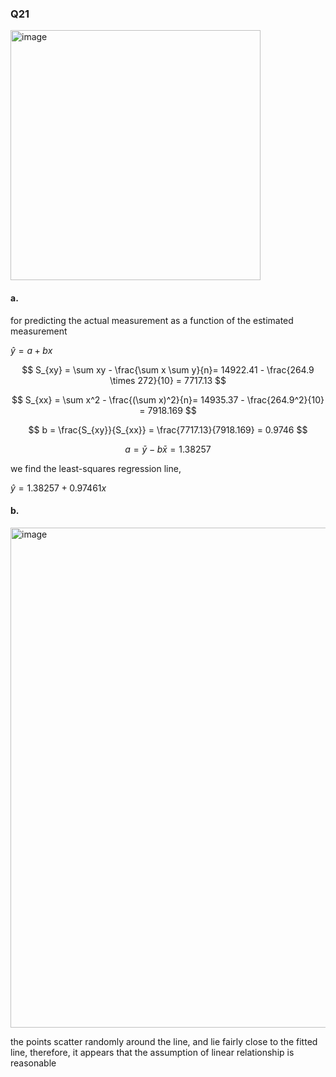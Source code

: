### Q21
<img width="400" alt="image" src=https://github.com/user-attachments/assets/7038460c-1f66-425c-a6e5-3edb67265e7f/>


#### a.

for predicting the actual measurement as a function of the estimated measurement

$\hat{y} = a + bx$  

$$
S_{xy} = \sum xy - \frac{\sum x \sum y}{n}= 14922.41 - \frac{264.9 \times 272}{10} = 7717.13
$$

$$
S_{xx} = \sum x^2 - \frac{(\sum x)^2}{n}= 14935.37 - \frac{264.9^2}{10} = 7918.169
$$

$$
b = \frac{S_{xy}}{S_{xx}} = \frac{7717.13}{7918.169} = 0.9746
$$

$$
a = \bar{y} - b\bar{x} = 1.38257
$$

we find the least-squares regression line,

$\hat{y} = 1.38257 + 0.97461x$  


#### b.

<img width="800" alt="image" src=https://github.com/user-attachments/assets/d610fe41-5851-4cbb-8f62-a1d3b30a9dec/>

the points scatter randomly around the line, and lie fairly close to the fitted line, therefore, it appears that the assumption of linear relationship is reasonable
